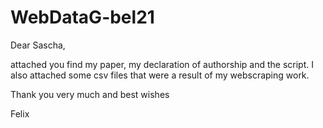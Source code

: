 # WebDataG-bel21

Dear Sascha,

attached you find my paper, my declaration of authorship and the script. 
I also attached some csv files that were a result of my webscraping work.

Thank you very much and best wishes

Felix
